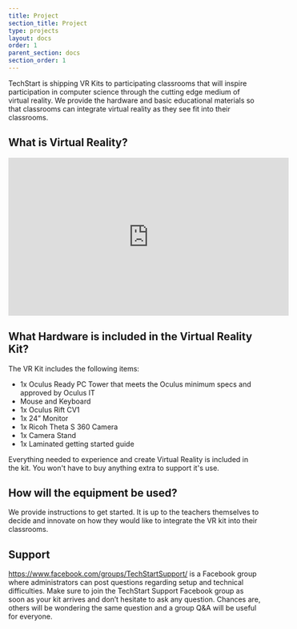 ```yaml
---
title: Project
section_title: Project
type: projects
layout: docs
order: 1
parent_section: docs
section_order: 1
---
```

TechStart is shipping VR Kits to participating classrooms that will inspire participation in computer science through the cutting edge medium of virtual reality. We provide the hardware and basic educational materials so that classrooms can integrate virtual reality as they see fit into their classrooms.

## What is Virtual Reality?

<iframe width="560" height="315" src="https://www.youtube.com/embed/HBNH8tzsfVM" frameborder="0" allowfullscreen></iframe>

## What Hardware is included in the Virtual Reality Kit?
The VR Kit includes the following items:
* 1x Oculus Ready PC Tower that meets the Oculus minimum specs and approved by Oculus IT
* Mouse and Keyboard
* 1x Oculus Rift CV1
* 1x 24” Monitor
* 1x Ricoh Theta S 360 Camera
* 1x Camera Stand
* 1x Laminated getting started guide

Everything needed to experience and create Virtual Reality is included in the kit. You won't have to buy anything extra to support it's use.

## How will the equipment be used? 
We provide instructions to get started. It is up to the teachers themselves to decide and innovate on how they would like to integrate the VR kit into their classrooms.

## Support
https://www.facebook.com/groups/TechStartSupport/ is a Facebook group where administrators can post questions regarding setup and technical difficulties. Make sure to join the TechStart Support Facebook group as soon as your kit arrives and don’t hesitate to ask any question. Chances are, others will be wondering the same question and a group Q&A will be useful for everyone.